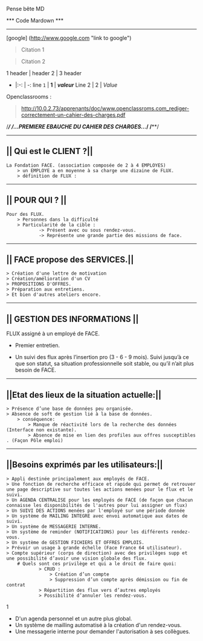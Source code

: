 Pense bête MD

*** Code Mardown ***
*********************


[google] (http://www.google.com "link to google")


> Citation 1
<!-- -->
> Citation 2





1 header | header 2 | 3 header
- |:-: | -:
line `1` | **1** | **_valeur_**
Line 2 | 2 | *Value*



Openclassrooms : 

>http://10.0.2.73/apprenants/doc/www.openclassroms.com_rediger-correctement-un-cahier-des-charges.pdf


/**********************************************/
/*...PREMIERE EBAUCHE DU CAHIER DES CHARGES...*/
/**********************************************/

------------------------
|| Qui est le CLIENT ?||
------------------------

    La Fondation FACE. (association composée de 2 à 4 EMPLOYES)
        > un EMPLOYE a en moyenne à sa charge une dizaine de FLUX.
        > définition de FLUX : 

----------------
|| POUR QUI ? ||
----------------

    Pour des FLUX.
        > Personnes dans la difficulté
        > Particularité de la cible : 
                -> Présent avec ou sous rendez-vous.
                -> Représente une grande partie des missions de face.
 

------------------------------
|| FACE propose des SERVICES.||
------------------------------


    > Création d'une lettre de motivation
    > Création/amélioration d'un CV
    > PROPOSITIONS D'OFFRES.
    > Préparation aux entretiens.
    > Et bien d'autres ateliers encore.



------------------------------
|| GESTION DES INFORMATIONS ||
------------------------------


FLUX assigné à un employé de FACE.

- Premier entretien.

- Un suivi des flux après l’insertion pro (3 - 6 - 9 mois).
    Suivi jusqu’à ce que son statut, sa situation professionnelle soit stable, ou qu’il n’ait plus besoin de FACE.


--------------------------------------------
||Etat des lieux de la situation actuelle:||
--------------------------------------------

    > Présence d’une base de données peu organisée.
    > Absence de soft de gestion lié à la base de données.
        > conséquence:
            > Manque de réactivité lors de la recherche des données (Interface non existante).
            > Absence de mise en lien des profiles aux offres susceptibles . (Façon Pôle emploi)


------------------------------------------
||Besoins exprimés par les utilisateurs:||
------------------------------------------

    > Appli destinée principalement aux employés de FACE.
    > Une fonction de recherche efficace et rapide qui permet de retrouver une page descriptive sur toutes les actions menées pour le flux et le suivi.
    > Un AGENDA CENTRALISE pour les employés de FACE (de façon que chacun connaisse les disponibilités de l'autres pour lui assigner un flux)
    > Un SUIVI DES ACTIONS menées par l'employé sur une période donnée
    > Un système de MAILING INTEGRE avec envoi automatique aux dates de suivi.
    > Un système de MESSAGERIE INTERNE.
    > Un système de reminder (NOTIFICATIONS) pour les différents rendez-vous.
    > Un système de GESTION FICHIERS ET OFFRES EMPLOIS.
    > Prévoir un usage à grande échelle (Face France 64 utilisateur).
    > Compte supérieur (corps de direction) avec des privilèges supp et une possibilité d’avoir une vision globale des flux.
        # Quels sont ces privilège et qui a le droit de faire quoi:
                > CRUD : 
                    > Création d’un compte
                    > Suppression d’un compte après démission ou fin de contrat
                > Répartition des flux vers d’autres employés
                > Possibilité d’annuler les rendez-vous.









1
* D'un agenda personnel et un autre plus global.
* Un système de mailling automatisé à la création d'un rendez-vous.
* Une messagerie interne pour demander l'autorisation à ses collègues.




